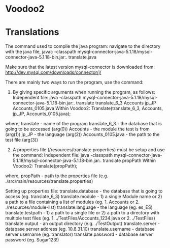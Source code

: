 Voodoo2
=======





Translations
============
The command used to compile the java program:
navigate to the directory with the java file,
javac -classpath mysql-connector-java-5.1.18/mysql-connector-java-5.1.18-bin.jar:. translate.java

Make sure that the latest version mysql-connector is downloaded from: http://dev.mysql.com/downloads/connector/j/

There are mainly two ways to run the program, use the command:
1) By giving specific arguments when running the program, as follows:
Independent file: java -classpath mysql-connector-java-5.1.18/mysql-connector-java-5.1.18-bin.jar:. translate translate_6_3 Accounts jp_JP Accounts_0105.java
Within Voodoo2: Translate(translate_6_3, Accounts, jp_JP, Accounts_0105.java);

where,
translate - name of the program
translate_6_3 - the database that is going to be accessed (arg(0))
Accounts - the module the test is from (arg(1))
jp_JP - the language (arg(2))
Accounts_0105.java - the path to the test file (arg(3))


2) A properties file (/resources/translate.properties) must be setup and use the command:
Independent file: java -classpath mysql-connector-java-5.1.18/mysql-connector-java-5.1.18-bin.jar:. translate propPath
Within Voodoo2: Translate(propPath);

where, 
propPath - path to the properties file (e.g. ./src/main/resources/translate.properties)

Setting up properties file:
translate.database - the database that is going to access (eg. translate_6_3)
translate.module - 1) a single Module name or 2) a path to a file containing a list of modules (eg. 1. Accounts or 2. ./resources/module-list)
translate.language - the language (eg. es_ES)
translate.testpath - 1) a path to a single file or 2) a path to a directory with multiple test files (eg. 1. ./TestFiles/Accounts_1234.java or 2. ./TestFiles)
translate.output - an output directory (e.g. ./TestOutput)
translate.server - database server address (eg. 10.8.31.10)
translate.username - database server username (eg. translator)
translate.password - database server password (eg. Sugar123!)
